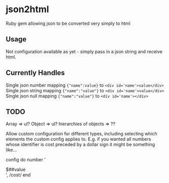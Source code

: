 # json2html
Ruby gem allowing json to be converted very simply to html

## Usage
Not configuration available as yet - simply pass in a json string and receive html.

## Currently Handles
Single json number mapping `{"name":value}` to `<div id='name'>value</div>`
Single json string mapping `{"name":"value"}` to `<div id='name'>value</div>`
Single json null mapping `{"name":"value"}` to `<div id='name'></div>`

## TODO
Array   => ul?
Object  => ul?
hierarchies of objects => ??

Allow custom configuration for different types, including selecting which elements the custom config applies to. E.g. if
you wanted all numbers whose identifier is cost preceded by a dollar sign it might be something like...

config do
    number '<div id=##identifier>$##value</div>', /cost/
end
